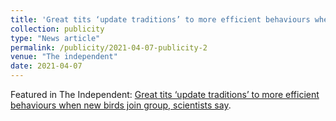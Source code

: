```yaml
---
title: 'Great tits ‘update traditions’ to more efficient behaviours when new birds join group, scientists say'
collection: publicity
type: "News article"
permalink: /publicity/2021-04-07-publicity-2
venue: "The independent"
date: 2021-04-07
---
```


Featured in The Independent: [Great tits ‘update traditions’ to more efficient behaviours when new birds join group, scientists say](https://www.independent.co.uk/news/science/great-tits-learning-immigration-behaviour-b1827989.html).

